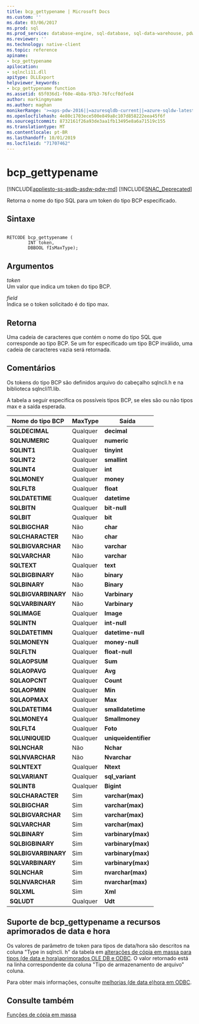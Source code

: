 ```yaml
---
title: bcp_gettypename | Microsoft Docs
ms.custom: ''
ms.date: 03/06/2017
ms.prod: sql
ms.prod_service: database-engine, sql-database, sql-data-warehouse, pdw
ms.reviewer: ''
ms.technology: native-client
ms.topic: reference
apiname:
- bcp_gettypename
apilocation:
- sqlncli11.dll
apitype: DLLExport
helpviewer_keywords:
- bcp_gettypename function
ms.assetid: 65f036d1-f60e-4b8a-97b3-76fccf0dfed4
author: markingmyname
ms.author: maghan
monikerRange: '>=aps-pdw-2016||=azuresqldb-current||=azure-sqldw-latest||>=sql-server-2016||=sqlallproducts-allversions||>=sql-server-linux-2017||=azuresqldb-mi-current'
ms.openlocfilehash: 4e80c1703ece500e849a8c107d858222eea45f6f
ms.sourcegitcommit: 8732161f26a93de3aa1fb13495e8a6a71519c155
ms.translationtype: MT
ms.contentlocale: pt-BR
ms.lasthandoff: 10/01/2019
ms.locfileid: "71707462"
---
```

# <a name="bcp_gettypename"></a>bcp_gettypename
[!INCLUDE[appliesto-ss-asdb-asdw-pdw-md](../../includes/appliesto-ss-asdb-asdw-pdw-md.md)]
[!INCLUDE[SNAC_Deprecated](../../includes/snac-deprecated.md)]

  Retorna o nome do tipo SQL para um token do tipo BCP especificado.  
  
## <a name="syntax"></a>Sintaxe  
  
```  
  
RETCODE bcp_gettypename (  
        INT token,  
        DBBOOL fIsMaxType);  
```  
  
## <a name="arguments"></a>Argumentos  
 *token*  
 Um valor que indica um token do tipo BCP.  
  
 *field*  
 Indica se o token solicitado é do tipo max.  
  
## <a name="returns"></a>Retorna  
 Uma cadeia de caracteres que contém o nome do tipo SQL que corresponde ao tipo BCP. Se um for especificado um tipo BCP inválido, uma cadeia de caracteres vazia será retornada.  
  
## <a name="remarks"></a>Comentários  
 Os tokens do tipo BCP são definidos arquivo do cabeçalho sqlncli.h e na biblioteca sqlncli11.lib.  
  
 A tabela a seguir especifica os possíveis tipos BCP, se eles são ou não tipos max e a saída esperada.  
  
|Nome do tipo BCP|MaxType|Saída|  
|-------------------|-------------|------------|  
|**SQLDECIMAL**|Qualquer|**decimal**|  
|**SQLNUMERIC**|Qualquer|**numeric**|  
|**SQLINT1**|Qualquer|**tinyint**|  
|**SQLINT2**|Qualquer|**smallint**|  
|**SQLINT4**|Qualquer|**int**|  
|**SQLMONEY**|Qualquer|**money**|  
|**SQLFLT8**|Qualquer|**float**|  
|**SQLDATETIME**|Qualquer|**datetime**|  
|**SQLBITN**|Qualquer|**bit-null**|  
|**SQLBIT**|Qualquer|**bit**|  
|**SQLBIGCHAR**|Não|**char**|  
|**SQLCHARACTER**|Não|**char**|  
|**SQLBIGVARCHAR**|Não|**varchar**|  
|**SQLVARCHAR**|Não|**varchar**|  
|**SQLTEXT**|Qualquer|**text**|  
|**SQLBIGBINARY**|Não|**binary**|  
|**SQLBINARY**|Não|**Binary**|  
|**SQLBIGVARBINARY**|Não|**Varbinary**|  
|**SQLVARBINARY**|Não|**Varbinary**|  
|**SQLIMAGE**|Qualquer|**Image**|  
|**SQLINTN**|Qualquer|**int-null**|  
|**SQLDATETIMN**|Qualquer|**datetime-null**|  
|**SQLMONEYN**|Qualquer|**money-null**|  
|**SQLFLTN**|Qualquer|**float-null**|  
|**SQLAOPSUM**|Qualquer|**Sum**|  
|**SQLAOPAVG**|Qualquer|**Avg**|  
|**SQLAOPCNT**|Qualquer|**Count**|  
|**SQLAOPMIN**|Qualquer|**Min**|  
|**SQLAOPMAX**|Qualquer|**Max**|  
|**SQLDATETIM4**|Qualquer|**smalldatetime**|  
|**SQLMONEY4**|Qualquer|**Smallmoney**|  
|**SQLFLT4**|Qualquer|**Foto**|  
|**SQLUNIQUEID**|Qualquer|**uniqueidentifier**|  
|**SQLNCHAR**|Não|**Nchar**|  
|**SQLNVARCHAR**|Não|**Nvarchar**|  
|**SQLNTEXT**|Qualquer|**Ntext**|  
|**SQLVARIANT**|Qualquer|**sql_variant**|  
|**SQLINT8**|Qualquer|**Bigint**|  
|**SQLCHARACTER**|Sim|**varchar(max)**|  
|**SQLBIGCHAR**|Sim|**varchar(max)**|  
|**SQLBIGVARCHAR**|Sim|**varchar(max)**|  
|**SQLVARCHAR**|Sim|**varchar(max)**|  
|**SQLBINARY**|Sim|**varbinary(max)**|  
|**SQLBIGBINARY**|Sim|**varbinary(max)**|  
|**SQLBIGVARBINARY**|Sim|**varbinary(max)**|  
|**SQLVARBINARY**|Sim|**varbinary(max)**|  
|**SQLNCHAR**|Sim|**nvarchar(max)**|  
|**SQLNVARCHAR**|Sim|**nvarchar(max)**|  
|**SQLXML**|Sim|**Xml**|  
|**SQLUDT**|Qualquer|**Udt**|  
  
## <a name="bcp_gettypename-support-for-enhanced-date-and-time-features"></a>Suporte de bcp_gettypename a recursos aprimorados de data e hora  
 Os valores de parâmetro de token para tipos de data/hora são descritos na coluna "Type in sqlncli. h" da tabela em [alterações de cópia em massa para tipos &#40;de data e hora&#41;aprimorados OLE DB e ODBC](../../relational-databases/native-client-odbc-date-time/bulk-copy-changes-for-enhanced-date-and-time-types-ole-db-and-odbc.md). O valor retornado está na linha correspondente da coluna "Tipo de armazenamento de arquivo" coluna.  
  
 Para obter mais informações, consulte [melhorias &#40;de data e&#41;hora em ODBC](../../relational-databases/native-client-odbc-date-time/date-and-time-improvements-odbc.md).  
  
## <a name="see-also"></a>Consulte também  
 [Funções de cópia em massa](../../relational-databases/native-client-odbc-extensions-bulk-copy-functions/sql-server-driver-extensions-bulk-copy-functions.md)  
  
  

